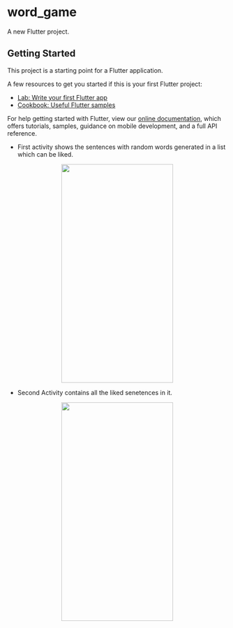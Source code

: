 # word_game

A new Flutter project.

## Getting Started

This project is a starting point for a Flutter application.

A few resources to get you started if this is your first Flutter project:

- [Lab: Write your first Flutter app](https://flutter.dev/docs/get-started/codelab)
- [Cookbook: Useful Flutter samples](https://flutter.dev/docs/cookbook)

For help getting started with Flutter, view our
[online documentation](https://flutter.dev/docs), which offers tutorials,
samples, guidance on mobile development, and a full API reference.

- First activity shows the sentences with random words generated in a list which can be liked.
<p align="center">
<img src="https://user-images.githubusercontent.com/25079911/61583046-4aab8980-ab50-11e9-947d-a4b46ba9ba5b.jpg" width="256" height="500">
</p>

- Second Activity contains all the liked senetences in it.
<p align="center">
<img src="https://user-images.githubusercontent.com/25079911/61583201-61eb7680-ab52-11e9-9edd-6b9f0887b9ef.jpg" width="256" height="500">
</p>
